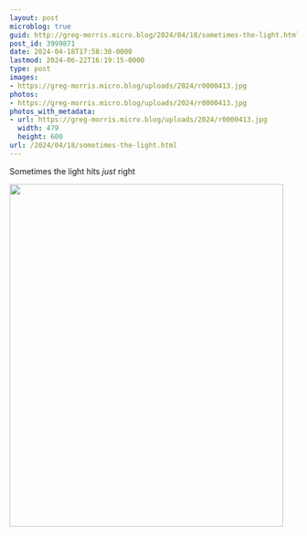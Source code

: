 ```yaml
---
layout: post
microblog: true
guid: http://greg-morris.micro.blog/2024/04/18/sometimes-the-light.html
post_id: 3999871
date: 2024-04-18T17:58:38-0000
lastmod: 2024-06-22T16:19:15-0000
type: post
images:
- https://greg-morris.micro.blog/uploads/2024/r0000413.jpg
photos:
- https://greg-morris.micro.blog/uploads/2024/r0000413.jpg
photos_with_metadata:
- url: https://greg-morris.micro.blog/uploads/2024/r0000413.jpg
  width: 479
  height: 600
url: /2024/04/18/sometimes-the-light.html
---
```

Sometimes the light hits *just* right

<img src="uploads/2024/r0000413.jpg" width="479" height="600" alt="">
